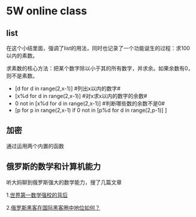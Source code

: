 # 5W online class

## list
在这个小结里面，强调了list的用法，同时也记录了一个功能诞生的过程：求100以内的素数。

求素数的核心方法：把某个数字除以小于其的所有数字，并求余。如果余数有0，则不是素数。

* [d for d in range(2,x-1)]    #列出x以内的数字#
* [x%d for d in range(2,x-1)] #对x求x以内的数字的余数#
* 0 not in [x%d for d in range(2,x-1)] #判断哪些数的余数不是0#
* [p for p in range(2,x-1) if 0 not in [p%d for d in range(2,p-1)] ]

## 加密

通过运用两个内置的函数




## 俄罗斯的数学和计算机能力

听大妈聊到俄罗斯强大的数学能力，搜了几篇文章

1.[世界第一数学强校的背后](http://blog.csdn.net/xianlingmao/article/details/5528030)

2.[俄罗斯黑客在国际黑客圈中地位如何？](http://www.zhihu.com/question/24765834)












